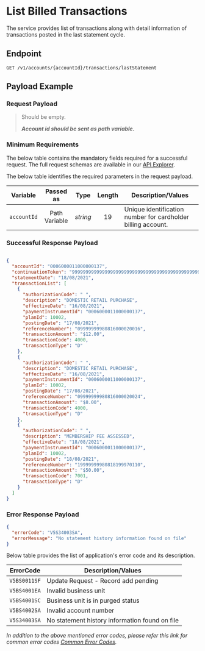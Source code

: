 # List Billed Transactions

The service provides list of transactions along with detail information of transactions posted in the last statement cycle.

## Endpoint

`GET /v1/accounts/{accountId}/transactions/lastStatement`

## Payload Example

### Request Payload

>Should be empty. 
>
>***Account id should be sent as path variable.***

### Minimum Requirements

The below table contains the mandatory fields required for a successful request. The full request schemas are available in our [API Explorer](../api/?type=get&path=/v1/accounts/{accountId}/transactions/lastStatement).

The below table identifies the required parameters in the request payload.

| Variable | Passed as | Type | Length | Description/Values |
| -------- | :-------: | :--: | :------------: | ------------------ |
| `accountId` | Path Variable | *string* | 19 | Unique identification number for cardholder billing account. | 

### Successful Response Payload

```json

{
  "accountId": "0006000011000000137",
  "continuationToken": "99999999999999999999999999999999999999999999999999999999999999999999999999999999",
  "statementDate": "18/08/2021",
  "transactionList": [
    {
      "authorizationCode": " ",
      "description": "DOMESTIC RETAIL PURCHASE",
      "effectiveDate": "16/08/2021",
      "paymentInstrumentId": "0006000011000000137",
      "planId": 10002,
      "postingDate": "17/08/2021",
      "referenceNumber": "09999999980816000020016",
      "transactionAmount": "$12.00",
      "transactionCode": 4000,
      "transactionType": "D"
    },
    {
      "authorizationCode": " ",
      "description": "DOMESTIC RETAIL PURCHASE",
      "effectiveDate": "16/08/2021",
      "paymentInstrumentId": "0006000011000000137",
      "planId": 10002,
      "postingDate": "17/08/2021",
      "referenceNumber": "09999999980816000020024",
      "transactionAmount": "$8.00",
      "transactionCode": 4000,
      "transactionType": "D"
    },
    {
      "authorizationCode": " ",
      "description": "MEMBERSHIP FEE ASSESSED",
      "effectiveDate": "18/08/2021",
      "paymentInstrumentId": "0006000011000000137",
      "planId": 10002,
      "postingDate": "18/08/2021",
      "referenceNumber": "19999999980818199970110",
      "transactionAmount": "$50.00",
      "transactionCode": 7001,
      "transactionType": "D"
    }
  ]
}
```

### Error Response Payload

```json
{
  "errorCode": "V5S34003SA",
  "errorMessage": "No statement history information found on file"  
}
```

Below table provides the list of application's error code and its description.

| ErrorCode |  Description/Values |
| --------  | ------------------ |
| `V5BS0011SF` | Update Request - Record add pending |
| `V5BS4001EA` | Invalid business unit |
| `V5BS4001SC` | Business unit is in purged status |
| `V5BS4002SA` | Invalid account number |  
| `V5S34003SA` | No statement history information found on file |

*In addition to the above mentioned error codes, please refer this link for common error codes [Common Error Codes](..docs/?path=docs/common-error-codes.md).*
